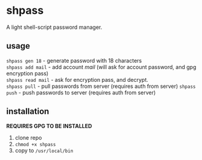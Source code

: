 # shpass
A light shell-script password manager.

## usage
`shpass gen 18` - generate password with 18 characters  
`shpass add mail` - add account *mail* (will ask for account password, and gpg encryption pass)  
`shpass read mail` - ask for encryption pass, and decrypt.  
`shpass pull` - pull passwords from server (requires auth from server)
`shpass push` - push passwords to server (requires auth from server)

## installation
**REQUIRES GPG TO BE INSTALLED**
1. clone repo
2. `chmod +x shpass`
3. copy to `/usr/local/bin`

